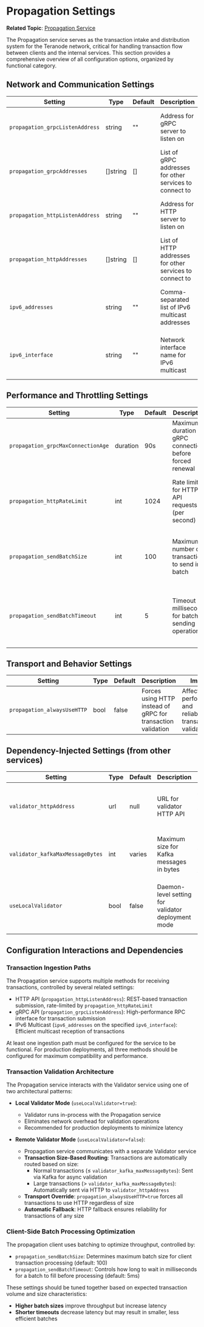 # Propagation Settings

**Related Topic**: [Propagation Service](../../../topics/services/propagation.md)

The Propagation service serves as the transaction intake and distribution system for the Teranode network, critical for handling transaction flow between clients and the internal services. This section provides a comprehensive overview of all configuration options, organized by functional category.

## Network and Communication Settings

| Setting | Type | Default | Description | Impact |
|---------|------|---------|-------------|--------|
| `propagation_grpcListenAddress` | string | "" | Address for gRPC server to listen on | Controls the endpoint where the gRPC API is exposed |
| `propagation_grpcAddresses` | []string | [] | List of gRPC addresses for other services to connect to | Affects how other services discover and communicate with this service |
| `propagation_httpListenAddress` | string | "" | Address for HTTP server to listen on | Controls if and where the HTTP transaction API is exposed |
| `propagation_httpAddresses` | []string | [] | List of HTTP addresses for other services to connect to | Affects how other services discover this service's HTTP API |
| `ipv6_addresses` | string | "" | Comma-separated list of IPv6 multicast addresses | Controls which IPv6 multicast addresses are used for transaction reception |
| `ipv6_interface` | string | "" | Network interface name for IPv6 multicast | Determines which network interface is used for multicast communication |

## Performance and Throttling Settings

| Setting | Type | Default | Description | Impact |
|---------|------|---------|-------------|--------|
| `propagation_grpcMaxConnectionAge` | duration | 90s | Maximum duration for gRPC connections before forced renewal | Controls connection lifecycle and helps with load balancing |
| `propagation_httpRateLimit` | int | 1024 | Rate limit for HTTP API requests (per second) | Controls how many requests per second the HTTP API can handle |
| `propagation_sendBatchSize` | int | 100 | Maximum number of transactions to send in a batch | Affects efficiency and throughput of transaction processing |
| `propagation_sendBatchTimeout` | int | 5 | Timeout in milliseconds for batch sending operations | Controls how long the service waits to collect a full batch before processing |

## Transport and Behavior Settings

| Setting | Type | Default | Description | Impact |
|---------|------|---------|-------------|--------|
| `propagation_alwaysUseHTTP` | bool | false | Forces using HTTP instead of gRPC for transaction validation | Affects performance and reliability of transaction validation |

## Dependency-Injected Settings (from other services)

| Setting | Type | Default | Description | Impact |
|---------|------|---------|-------------|--------|
| `validator_httpAddress` | url | null | URL for validator HTTP API | Used as fallback for large transactions exceeding Kafka limits |
| `validator_kafkaMaxMessageBytes` | int | varies | Maximum size for Kafka messages in bytes | Determines when HTTP fallback is used for large transactions |
| `useLocalValidator` | bool | false | Daemon-level setting for validator deployment mode | Controls whether validator runs in-process or as separate service |

## Configuration Interactions and Dependencies

### Transaction Ingestion Paths

The Propagation service supports multiple methods for receiving transactions, controlled by several related settings:

- HTTP API (`propagation_httpListenAddress`): REST-based transaction submission, rate-limited by `propagation_httpRateLimit`
- gRPC API (`propagation_grpcListenAddress`): High-performance RPC interface for transaction submission
- IPv6 Multicast (`ipv6_addresses` on the specified `ipv6_interface`): Efficient multicast reception of transactions

At least one ingestion path must be configured for the service to be functional. For production deployments, all three methods should be configured for maximum compatibility and performance.

### Transaction Validation Architecture

The Propagation service interacts with the Validator service using one of two architectural patterns:

- **Local Validator Mode** (`useLocalValidator=true`):
  - Validator runs in-process with the Propagation service
  - Eliminates network overhead for validation operations
  - Recommended for production deployments to minimize latency

- **Remote Validator Mode** (`useLocalValidator=false`):
  - Propagation service communicates with a separate Validator service
  - **Transaction Size-Based Routing**: Transactions are automatically routed based on size:
    - Normal transactions (≤ `validator_kafka_maxMessageBytes`): Sent via Kafka for async validation
    - Large transactions (> `validator_kafka_maxMessageBytes`): Automatically sent via HTTP to `validator_httpAddress`
  - **Transport Override**: `propagation_alwaysUseHTTP=true` forces all transactions to use HTTP regardless of size
  - **Automatic Fallback**: HTTP fallback ensures reliability for transactions of any size

### Client-Side Batch Processing Optimization

The propagation client uses batching to optimize throughput, controlled by:

- `propagation_sendBatchSize`: Determines maximum batch size for client transaction processing (default: 100)
- `propagation_sendBatchTimeout`: Controls how long to wait in milliseconds for a batch to fill before processing (default: 5ms)

These settings should be tuned together based on expected transaction volume and size characteristics:

- **Higher batch sizes** improve throughput but increase latency
- **Shorter timeouts** decrease latency but may result in smaller, less efficient batches
